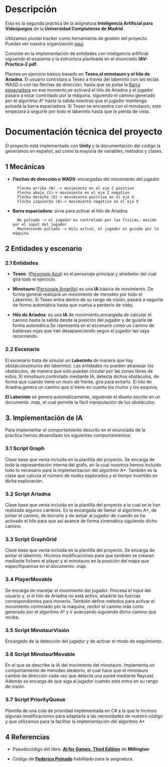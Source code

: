 # Descripción
Esta es la segunda práctica de la asignatura **Inteligencia Artificial para Videojuegos** de la **Universidad Complutense de Madrid**. 

Utilizamos pivotal tracker como herramienta de gestión del proyecto. Puedes ver nuestra organización [aquí](https://www.pivotaltracker.com/n/projects/2490634)

Consiste en la implementación de entidades con inteligencia artificial siguiendo el esquema y la estructura planteada en el enunciado **IAV-Práctica-2.pdf**.

Plantea un ejercicio básico basado en **Teseo,el minotauro y el hilo de Ariadna**. El usuario controlara a Teseo a traves del laberinto con las teclas WASD o con las flechas de dirección, hasta que se pulse la <u>Barra espaciadora</u> en ese momento,se activará el hilo de Ariadna y el jugador pasara a estar controlado por la máquina, siguiendo el camino generado por el algoritmo A* hasta la salida mientras que el jugador mantenga pulsada la barra espaciadora.
Si Teseo se encuentra con el minotauro, este empezará a seguirle por todo el laberinto hasta que le pierda de vista.

# Documentación técnica del proyecto

El proyecto está implementado con **Unity** y la documentación del código la generamos en español, así como la mayoría de variables, métodos y clases.

## 1 Mecánicas
- **Flechas de dirección o WADS**: encargadas del movimiento del jugador

        Flecha arriba (W) -> movimiento en el eje Z positivo
        Flecha abajo (S)-> movimiento en el eje Z negativo
        Flecha derecha (D)-> movimiento positivo en el eje X
        Flecha izquierda (A)-> movimiento negativo en el eje X

- **Barra espaciadora**: sirve para activar el hilo de Ariadna

        No pulsado -> el jugador es controlado por las fisicas, movido por el input del jugador
        Manteniendo pulsado -> Hilo activo, el jugador es guiado por la máquina

## 2 Entidades y escenario

### 2.1 Entidades
- **Teseo**: (<u>Personaje Azul</u>) es el personaje principal y alrededor del cual gira todo el ejercicio. 

- **Minotauro**:(<u>Personaje Amarillo</u>) es una **IA** básica de movimiento. De forma general realizará un movimiento de merodeo por todo el Laberinto. Si Teseo entra dentro de su rango de visión, pasará a seguirle de forma automática hasta que vuelva a perderlo de vista; 

- **Hilo de Ariadna**: es una **IA** de movimiento,encargada de calcular el camino hasta la salida desde la posición del jugador y de guiarle de forma automática.Se representa en el escenario como un camino de baldosas rojas que iran desapareciendo segun el jugador las vaya recorriendo.


### 2.2 Escenario

El escenario trata de simular un **Laberinto** de manera que hay obstáculos(muros del laberinto). Las entidades no pueden atravesar los obstáculos, de manera que solo puedan circular por las zonas libres de estos. El minotauro,controlado mediante IA, detecta dichos obstáculos, de forma que cuando tiene un muro de frente, gira para evitarlo.
El hilo de Ariadna,genera un camino que sí tiene en cuenta los muros y los esquiva;

**El Laberinto** se genera automáticamente, siguiendo el diseño escrito en un documento .map, el cual permite la fácil manipulación de los obstáculos.

## 3. Implementación de **IA**

Para implementar el comportamiento descrito en el enunciado de la práctica hemos desarollado los siguientes comportamientos:

### 3.1 Script Graph
Clase base que venía incluida en la plantilla del proyecto. Se encarga de toda la representación interna del grafo, en la cual nosotros hemos incluido todo lo necesario para la implementacion del algoritmo A*. También es la clase que calcula el número de nodos explorados y el tiempo invertido en dicha exploración.

### 3.2 Script Ariadna
Clase base que venía incluida en la plantilla del proyecto a la cual se le han realizado algunos cambios. Es la encargada de llamar al algoritmo A*, de pintar el camino, de borrarlo y de avisar al jugador de cuando se ha activado el hilo para que así avance de forma cinemática siguiendo dicho camino.


### 3.3 Script GraphGrid
Clase base que venía incluida en la plantilla del proyecto. Se encarga de pintar el laberinto. Hicimos modificaciones para que tambien se crearan mediante fichero el player y el minotauro en la posición del mapa que especifiquemos en el documento .map. 

### 3.4 PlayerMovable
Se encarga de manejar el movimiento del jugador. Procesa el input del usuario y, si el hilo de Ariadna no está activo, añadirle las fuerzas correspondientes para moverlo. También define métodos para activar el movimiento controlado por la máquina, recibir el camino más corto generado por el algoritmo A* y ir avanzando siguiendo dicho camino que recibe.

### 3.5 Script MinotaurVisión
Encargado de la detección del jugador y de activar el modo de seguimiento.

### 3.6 Script MinotaurMovable
En el que se describe la IA del movimento del minotauro. Implementa un comportamiento de merodeo aleatorio, el cual hace que el minotauro cambie de dirección cada vez que detecta una pared mediante Raycast. Además se encarga de que siga al jugador cuando este entra en su rango de visión.

### 3.7 Script PriorityQueue
Plantilla de una cola de prioridad implementada en C# a la que le hicimos algunas modificaciones para adaptarla a las necesidades de nuestro código y que utilizamos para la facilitar la implementación del algoritmo A*


## 4 Referencias
- Pseudocódigo del libro: [**AI for Games, Third Edition**](https://ebookcentral.proquest.com/lib/universidadcomplutense-ebooks/detail.action?docID=5735527) de **Millington**

- Código de [**Federico Peinado**](https://github.com/federicopeinado) habilitado para la asignatura.
